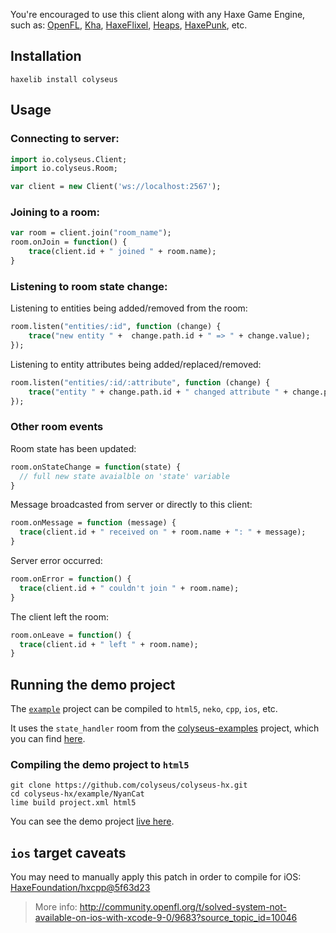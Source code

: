 You're encouraged to use this client along with any Haxe Game Engine, such as: [OpenFL](https://www.openfl.org/), [Kha](http://kha.tech/), [HaxeFlixel](http://haxeflixel.com/), [Heaps](https://heaps.io/), [HaxePunk](http://haxepunk.com/), etc.

## Installation

```
haxelib install colyseus
```

## Usage

### Connecting to server:

```haxe
import io.colyseus.Client;
import io.colyseus.Room;

var client = new Client('ws://localhost:2567');
```

### Joining to a room:

```haxe
var room = client.join("room_name");
room.onJoin = function() {
    trace(client.id + " joined " + room.name);
}
```

### Listening to room state change:

Listening to entities being added/removed from the room:

```haxe
room.listen("entities/:id", function (change) {
    trace("new entity " +  change.path.id + " => " + change.value);
});
```

Listening to entity attributes being added/replaced/removed:

```haxe
room.listen("entities/:id/:attribute", function (change) {
    trace("entity " + change.path.id + " changed attribute " + change.path.attribute + " to " + change.value);
});
```

### Other room events

Room state has been updated:

```haxe
room.onStateChange = function(state) {
  // full new state avaialble on 'state' variable
}
```

Message broadcasted from server or directly to this client:

```haxe
room.onMessage = function (message) {
  trace(client.id + " received on " + room.name + ": " + message);
}
```

Server error occurred:

```haxe
room.onError = function() {
  trace(client.id + " couldn't join " + room.name);
}
```

The client left the room:

```haxe
room.onLeave = function() {
  trace(client.id + " left " + room.name);
}
```

## Running the demo project

The [`example`](https://github.com/colyseus/colyseus-hx/blob/master/example/NyanCat) project can be compiled to `html5`, `neko`, `cpp`, `ios`, etc.

It uses the `state_handler` room from the [colyseus-examples](https://github.com/colyseus/colyseus-examples) project, which you can find [here](https://github.com/colyseus/colyseus-examples/blob/master/rooms/02-state-handler.ts).

### Compiling the demo project to `html5`

```
git clone https://github.com/colyseus/colyseus-hx.git
cd colyseus-hx/example/NyanCat
lime build project.xml html5
```

You can see the demo project [live here](http://colyseus.io/colyseus-hx/).


## `ios` target caveats

You may need to manually apply this patch in order to compile for iOS: [HaxeFoundation/hxcpp@5f63d23](https://github.com/HaxeFoundation/hxcpp/commit/5f63d23768988ba2a4d4488843afab70d279a593)

> More info:
> http://community.openfl.org/t/solved-system-not-available-on-ios-with-xcode-9-0/9683?source_topic_id=10046